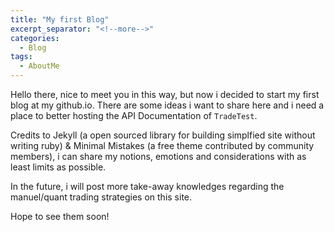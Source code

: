 ```yaml
---
title: "My first Blog"
excerpt_separator: "<!--more-->"
categories:
  - Blog
tags:
  - AboutMe
---
```


Hello there, nice to meet you in this way, but now i decided to start my first blog at my github.io. There are some ideas i want to share here and i need a place to better hosting the API Documentation of `TradeTest`. 

Credits to Jekyll (a open sourced library for building simplfied site without writing ruby) &
Minimal Mistakes (a free theme contributed by community members), i can share my notions, emotions and considerations with as least limits as possible.

In the future, i will post more take-away knowledges regarding the manuel/quant trading strategies on this site. 

Hope to see them soon! 